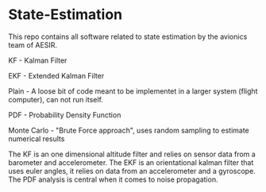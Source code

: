 # State-Estimation

This repo contains all software related to state estimation by the avionics team of AESIR.

KF - Kalman Filter

EKF - Extended Kalman Filter

Plain - A loose bit of code meant to be implementet in a larger system (flight computer), can not run itself.

PDF - Probability Density Function

Monte Carlo - "Brute Force approach", uses random sampling to estimate numerical results


The KF is an one dimensional altitude filter and relies on sensor data from a barometer and accelerometer.
The EKF is an orientational kalman filter that uses euler angles, it relies on data from an accelerometer and a gyroscope.
The PDF analysis is central when it comes to noise propagation.
